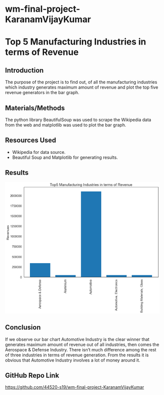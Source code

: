 # wm-final-project-KaranamVijayKumar

# Top 5 Manufacturing Industries in terms of Revenue
## Introduction
The purpose of the project is to find out, of all the manufacturing industries which industry generates maximum amount of revenue and plot the top five revenue generators in the bar graph.
## Materials/Methods
The python library BeautifulSoup was used to scrape the Wikipedia data from the web and matplotlib was used to plot the bar graph.
## Resources Used
* Wikipedia for data source.
* Beautiful Soup and Matplotlib for generating results.
## Results

![results](results.png)

## Conclusion
If we observe our bar chart Automotive Industry is the clear winner that generates maximum amount of revenue out of all industries, then comes the Aerospace & Defense Industry. There isn’t much difference among the rest of three  industries in terms of revenue generation. From the results it is obvious that Automotive Industry involves a lot of money around it. 
## GitHub Repo Link
https://github.com/44520-s19/wm-final-project-KaranamVijayKumar
